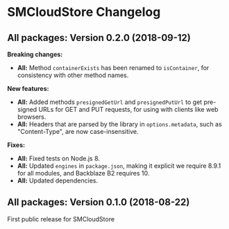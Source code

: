 # SMCloudStore Changelog

## All packages: Version 0.2.0 (2018-09-12)

**Breaking changes:**

- **All:** Method `containerExists` has been renamed to `isContainer`, for consistency with other method names.

**New features:**

- **All:** Added methods `presignedGetUrl` and `presignedPutUrl` to get pre-signed URLs for GET and PUT requests, for using with clients like web browsers.
- **All:** Headers that are parsed by the library in `options.metadata`, such as "Content-Type", are now case-insensitive.

**Fixes:**

- **All:** Fixed tests on Node.js 8.
- **All:** Updated `engines` in `package.json`, making it explicit we require 8.9.1 for all modules, and Backblaze B2 requires 10.
- **All:** Updated dependencies.

## All packages: Version 0.1.0 (2018-08-22)

First public release for SMCloudStore
